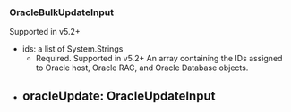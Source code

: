 ### OracleBulkUpdateInput
Supported in v5.2+

- ids: a list of System.Strings
  - Required. Supported in v5.2+
      An array containing the IDs assigned to Oracle host, Oracle RAC, and Oracle Database objects.
- oracleUpdate: OracleUpdateInput
  - 
